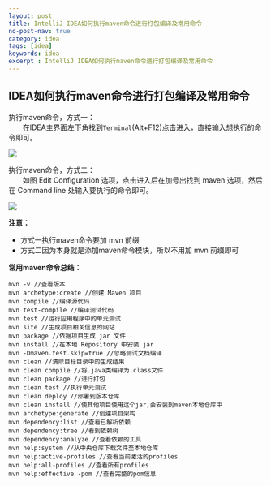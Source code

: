 ```yaml
---
layout: post
title: IntelliJ IDEA如何执行maven命令进行打包编译及常用命令
no-post-nav: true
category: idea
tags: [idea]
keywords: idea
excerpt : IntelliJ IDEA如何执行maven命令进行打包编译及常用命令
---
```


## IDEA如何执行maven命令进行打包编译及常用命令

执行maven命令，方式一：<br/>
　　在IDEA主界面左下角找到`Terminal`(Alt+F12)点击进入，直接输入想执行的命令即可。 

![](https://luopengfei3000.github.io/assets/images/2019/idea/2019-04-18-idea-maven-command-install/01.png)

执行maven命令，方式二：<br/>
　　如图 Edit Configuration 选项，点击进入后在加号出找到 maven 选项，然后在 Command line 处输入要执行的命令即可。

![](https://luopengfei3000.github.io/assets/images/2019/idea/2019-04-18-idea-maven-command-install/02.png) 

**注意：** 
- 方式一执行maven命令要加 mvn 前缀
- 方式二因为本身就是添加maven命令模块，所以不用加 mvn 前缀即可

**常用maven命令总结：**
```
mvn -v //查看版本 
mvn archetype:create //创建 Maven 项目 
mvn compile //编译源代码 
mvn test-compile //编译测试代码 
mvn test //运行应用程序中的单元测试 
mvn site //生成项目相关信息的网站 
mvn package //依据项目生成 jar 文件 
mvn install //在本地 Repository 中安装 jar 
mvn -Dmaven.test.skip=true //忽略测试文档编译 
mvn clean //清除目标目录中的生成结果 
mvn clean compile //将.java类编译为.class文件 
mvn clean package //进行打包 
mvn clean test //执行单元测试 
mvn clean deploy //部署到版本仓库 
mvn clean install //使其他项目使用这个jar,会安装到maven本地仓库中 
mvn archetype:generate //创建项目架构 
mvn dependency:list //查看已解析依赖 
mvn dependency:tree //看到依赖树 
mvn dependency:analyze //查看依赖的工具 
mvn help:system //从中央仓库下载文件至本地仓库 
mvn help:active-profiles //查看当前激活的profiles 
mvn help:all-profiles //查看所有profiles 
mvn help:effective -pom //查看完整的pom信息
```